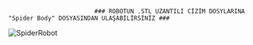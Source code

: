                             ### ROBOTUN .STL UZANTILI CİZİM DOSYLARINA "Spider Body" DOSYASINDAN ULAŞABİLİRSİNİZ ###

![SpiderRobot](https://user-images.githubusercontent.com/121240992/222908582-63bef830-02d9-420c-b011-4413b46d5368.jpg)
